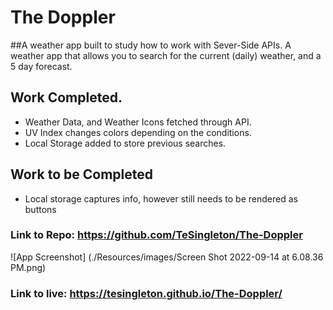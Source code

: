 
# The Doppler

##A weather app built to study how to work with Sever-Side APIs.
A weather app that allows you to search for the current (daily) weather, 
and a 5 day forecast. 

## Work Completed.
* Weather Data, and Weather Icons fetched through API.
* UV Index changes colors depending on the conditions.
* Local Storage added to store previous searches.

## Work to be Completed
* Local storage captures info, however still needs to be rendered as buttons


### Link to Repo: https://github.com/TeSingleton/The-Doppler

![App Screenshot] (./Resources/images/Screen Shot 2022-09-14 at 6.08.36 PM.png)

### Link to live: https://tesingleton.github.io/The-Doppler/




